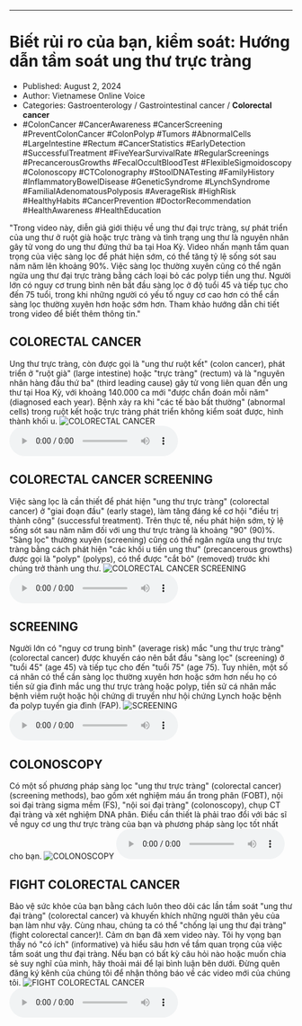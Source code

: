 
---

# Biết rủi ro của bạn, kiểm soát: Hướng dẫn tầm soát ung thư trực tràng

- Published: August 2, 2024
- Author: Vietnamese Online Voice
- Categories: Gastroenterology / Gastrointestinal cancer / **Colorectal cancer**
- #ColonCancer #CancerAwareness #CancerScreening #PreventColonCancer #ColonPolyp #Tumors #AbnormalCells #LargeIntestine #Rectum #CancerStatistics #EarlyDetection #SuccessfulTreatment #FiveYearSurvivalRate #RegularScreenings #PrecancerousGrowths #FecalOccultBloodTest #FlexibleSigmoidoscopy #Colonoscopy #CTColonography #StoolDNATesting #FamilyHistory #InflammatoryBowelDisease #GeneticSyndrome #LynchSyndrome #FamilialAdenomatousPolyposis #AverageRisk #HighRisk #HealthyHabits #CancerPrevention #DoctorRecommendation #HealthAwareness #HealthEducation

"Trong video này, diễn giả giới thiệu về ung thư đại trực tràng, sự phát triển của ung thư ở ruột già hoặc trực tràng và tình trạng ung thư là nguyên nhân gây tử vong do ung thư đứng thứ ba tại Hoa Kỳ. Video nhấn mạnh tầm quan trọng của việc sàng lọc để phát hiện sớm, có thể tăng tỷ lệ sống sót sau năm năm lên khoảng 90%. Việc sàng lọc thường xuyên cũng có thể ngăn ngừa ung thư đại trực tràng bằng cách loại bỏ các polyp tiền ung thư. Người lớn có nguy cơ trung bình nên bắt đầu sàng lọc ở độ tuổi 45 và tiếp tục cho đến 75 tuổi, trong khi những người có yếu tố nguy cơ cao hơn có thể cần sàng lọc thường xuyên hơn hoặc sớm hơn. Tham khảo hướng dẫn chi tiết trong video để biết thêm thông tin."


## COLORECTAL CANCER

Ung thư trực tràng, còn được gọi là "ung thư ruột kết" (colon cancer), phát triển ở "ruột già" (large intestine) hoặc "trực tràng" (rectum) và là "nguyên nhân hàng đầu thứ ba" (third leading cause) gây tử vong liên quan đến ung thư tại Hoa Kỳ, với khoảng 140.000 ca mới "được chẩn đoán mỗi năm" (diagnosed each year). Bệnh xảy ra khi "các tế bào bất thường" (abnormal cells) trong ruột kết hoặc trực tràng phát triển không kiểm soát được, hình thành khối u.
![COLORECTAL CANCER](https://http-archiver-apis-production-80.schnworks.com/storage/images/transitions/2024-08-02/transition-12418356197-Montserrat-Bold-7B1FA2.jpg)
<audio controls>
    <source src="https://http-archiver-apis-production-80.schnworks.com/storage/storage/audio/file-12430920605.mp3" type="audio/mpeg">
</audio>



## COLORECTAL CANCER SCREENING

Việc sàng lọc là cần thiết để phát hiện "ung thư trực tràng" (colorectal cancer) ở "giai đoạn đầu" (early stage), làm tăng đáng kể cơ hội "điều trị thành công" (successful treatment). Trên thực tế, nếu phát hiện sớm, tỷ lệ sống sót sau năm năm đối với ung thư trực tràng là khoảng "90" (90)%. "Sàng lọc" thường xuyên (screening) cũng có thể ngăn ngừa ung thư trực tràng bằng cách phát hiện "các khối u tiền ung thư" (precancerous growths) được gọi là "polyp" (polyps), có thể được "cắt bỏ" (removed) trước khi chúng trở thành ung thư.
![COLORECTAL CANCER SCREENING](https://http-archiver-apis-production-80.schnworks.com/storage/images/transitions/2024-08-02/transition-22786060651-Montserrat-Black-512DA8.jpg)
<audio controls>
    <source src="https://http-archiver-apis-production-80.schnworks.com/storage/storage/audio/file-969069794.mp3" type="audio/mpeg">
</audio>



## SCREENING

Người lớn có "nguy cơ trung bình" (average risk) mắc "ung thư trực tràng" (colorectal cancer) được khuyến cáo nên bắt đầu "sàng lọc" (screening) ở "tuổi 45" (age 45) và tiếp tục cho đến "tuổi 75" (age 75). Tuy nhiên, một số cá nhân có thể cần sàng lọc thường xuyên hơn hoặc sớm hơn nếu họ có tiền sử gia đình mắc ung thư trực tràng hoặc polyp, tiền sử cá nhân mắc bệnh viêm ruột hoặc hội chứng di truyền như hội chứng Lynch hoặc bệnh đa polyp tuyến gia đình (FAP).
![SCREENING](https://http-archiver-apis-production-80.schnworks.com/storage/images/transitions/2024-08-02/transition-14083940694-Montserrat-Bold-512DA8.jpg)
<audio controls>
    <source src="https://http-archiver-apis-production-80.schnworks.com/storage/storage/audio/file-48993005252.mp3" type="audio/mpeg">
</audio>



## COLONOSCOPY

Có một số phương pháp sàng lọc "ung thư trực tràng" (colorectal cancer) (screening methods), bao gồm xét nghiệm máu ẩn trong phân (FOBT), nội soi đại tràng sigma mềm (FS), "nội soi đại tràng" (colonoscopy), chụp CT đại tràng và xét nghiệm DNA phân. Điều cần thiết là phải trao đổi với bác sĩ về nguy cơ ung thư trực tràng của bạn và phương pháp sàng lọc tốt nhất cho bạn.
![COLONOSCOPY](https://http-archiver-apis-production-80.schnworks.com/storage/images/transitions/2024-08-02/transition-11698548018-Montserrat-ExtraBold-303F9F.jpg)
<audio controls>
    <source src="https://http-archiver-apis-production-80.schnworks.com/storage/storage/audio/file-8087503565.mp3" type="audio/mpeg">
</audio>



## FIGHT COLORECTAL CANCER

Bảo vệ sức khỏe của bạn bằng cách luôn theo dõi các lần tầm soát "ung thư đại tràng" (colorectal cancer) và khuyến khích những người thân yêu của bạn làm như vậy. Cùng nhau, chúng ta có thể "chống lại ung thư đại tràng" (fight colorectal cancer)!. Cảm ơn bạn đã xem video này. Tôi hy vọng bạn thấy nó "có ích" (informative) và hiểu sâu hơn về tầm quan trọng của việc tầm soát ung thư đại tràng. Nếu bạn có bất kỳ câu hỏi nào hoặc muốn chia sẻ suy nghĩ của mình, hãy thoải mái để lại bình luận bên dưới. Đừng quên đăng ký kênh của chúng tôi để nhận thông báo về các video mới của chúng tôi.
![FIGHT COLORECTAL CANCER](https://http-archiver-apis-production-80.schnworks.com/storage/images/transitions/2024-08-02/transition--9010859222-Montserrat-ExtraBold-673AB7.jpg)
<audio controls>
    <source src="https://http-archiver-apis-production-80.schnworks.com/storage/storage/audio/file-54419152328.mp3" type="audio/mpeg">
</audio>

